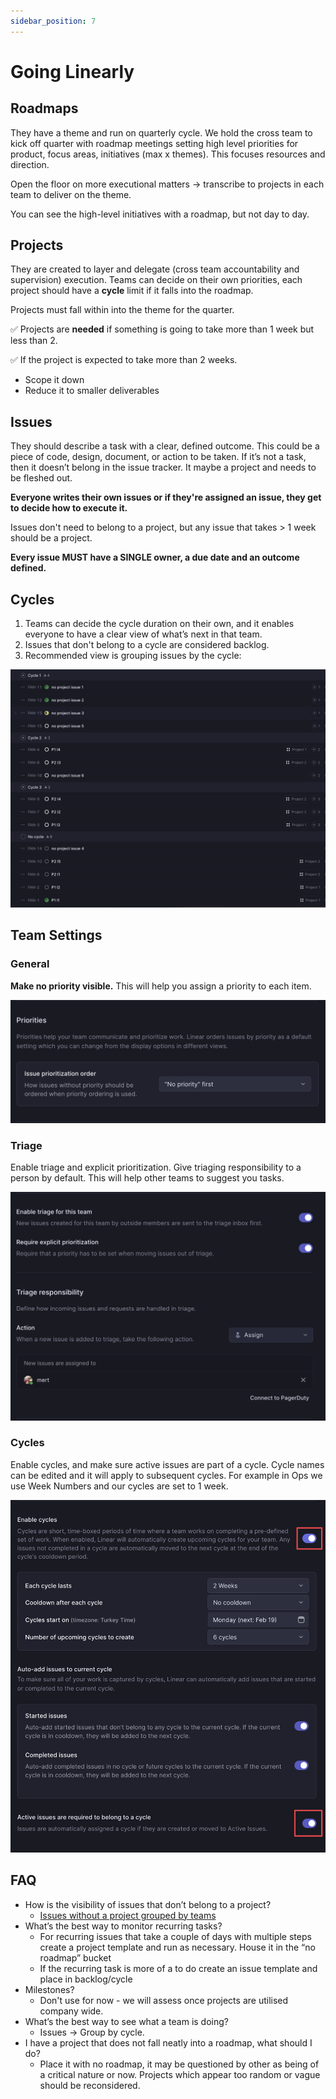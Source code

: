 ```yaml
---
sidebar_position: 7
---
```


# Going Linearly

## Roadmaps

They have a theme and run on quarterly cycle. We hold the cross team to kick off quarter with roadmap meetings setting high level priorities for product, focus areas, initiatives (max x themes). This focuses resources and direction.

Open the floor on more executional matters -> transcribe to projects in each team to deliver on the theme.

You can see the high-level initiatives with a roadmap, but not day to day.

## Projects

They are created to layer and delegate (cross team accountability and supervision) execution. Teams can decide on their own priorities, each project should have a **cycle** limit if it falls into the roadmap.

Projects must fall within into the theme for the quarter.


✅ Projects are **needed** if something is going to take more than 1 week but less than 2.

✅ If the project is expected to take more than 2 weeks.
  - Scope it down
  - Reduce it to smaller deliverables


## Issues

They should describe a task with a clear, defined outcome. This could be a piece of code, design, document, or action to be taken. If it’s not a task, then it doesn’t belong in the issue tracker. It maybe a project and needs to be fleshed out.

**Everyone writes their own issues or if they're assigned an issue, they get to decide how to execute it.**

Issues don't need to belong to a project, but any issue that takes > 1 week should be a project.

**Every issue  MUST have a SINGLE owner, a due date and an outcome defined.**

## Cycles

1. Teams can decide the cycle duration on their own, and it enables everyone to have a clear view of what’s next in that team.
2. Issues that don't belong to a cycle are considered backlog.
3. Recommended view is grouping issues by the cycle:

![linear](img/linear.png)

## Team Settings

### General

**Make no priority visible.** This will help you assign a priority to each item.

![linear1](img/linear1.png)

### Triage

Enable triage and explicit prioritization. Give triaging responsibility to a person by default. This will help other teams to suggest you tasks.

![linear2](img/linear2.png)

### Cycles

Enable cycles, and make sure active issues are part of a cycle. Cycle names can be edited and it will apply to subsequent cycles. For example in Ops we use Week Numbers and our cycles are set to 1 week.

![linear3](img/linear3.png)

## FAQ

- How is the visibility of issues that don’t belong to a project?
    - [Issues without a project grouped by teams](https://linear.app/gitstart/view/f4946958-dae4-4a47-93e7-e2b6f6af5f18?layout=list&ordering=priority&grouping=team&showCompletedIssues=week&showSubIssues=true)
- What’s the best way to monitor recurring tasks?
    - For recurring issues that take a couple of days with multiple steps create a project template and run as necessary. House it in the “no roadmap” bucket
    - If the recurring task is more of a to do create an issue template and place in backlog/cycle
- Milestones?
    - Don't use for now - we will assess once projects are utilised company wide.
- What’s the best way to see what a team is doing?
    - Issues → Group by cycle.
- I have a project that does not fall neatly into a roadmap, what should I do?
    - Place it with no roadmap, it may be questioned by other as being of a critical nature or now. Projects which appear too random or vague should be reconsidered.
